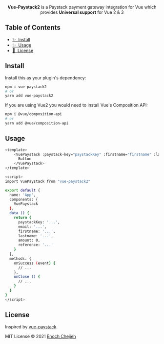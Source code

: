 <p align="center">
<b>Vue-Paystack2</b> is a Paystack payment gateway integration for Vue which <br> provides <b>Universal support</b> for Vue 2 & 3<br>
</p>

## Table of Contents

- [✨ &nbsp;Install](#install)
- [✨ &nbsp;Usage](#usage)
- [📖 &nbsp;License](#license)

## Install

Install this as your plugin's dependency:

```bash
npm i vue-paystack2
# or
yarn add vue-paystack2
```

If you are using Vue2 you would need to install Vue's Composition API:

```bash
npm i @vue/composition-api
# or
yarn add @vue/composition-api
```

## Usage

```bash
<template>
    <VuePaystack :paystack-key="paystackKey" :firstname="firstname" :lastname="lastname" :email="email" :amount="amount"  :reference="reference" :callback="onSuccess" :close="onClose">
      Button
    </VuePaystack>
</template>

<script>
import VuePaystack from "vue-paystack2"

export default {
  name: 'App',
  components: {
    VuePaystack
  },
  data () {
    return {
      paystackKey: '...',
      email: '...',
      firstname: '...',
      lastname: '...',
      amount: 0,
      reference: '...'
    }
  },
  methods: {
    onSuccess (event) {
      // ...
    },
    onClose () {
      // ...
    }
  }
}
</script>
```

## License

Inspired by [vue-paystack](https://https://github.com/iamraphson/vue-paystack)

MIT License © 2021 [Enoch Chejieh](https://github.com/ecj222)